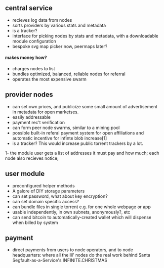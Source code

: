 ## central service

* recieves log data from nodes 
* sorts providers by various stats and metadata
* is a tracker?
* interface for picking nodes by stats and metadata, with a downloadable module configuration
* bespoke svg map picker now, peermaps later?

#### makes money how?

* charges nodes to list 
* bundles optimized, balanced, reliable nodes for referral 
* operates the most expensive swarm

## provider nodes

* can set own prices, and publicize some small amount of advertisement in metadata for open marketses.
* easily addressable
* payment rec't verification
* can form peer node swarms, similar to a mining pool 
* possible built-in referal payment system for open affiliations and automatic incentive for infinte blob increase[1]
* is a tracker?  This would increase public torrent trackers by a lot.

1- the module user gets a list of addresses it must pay and how much; each node also recieves notice; 

## user module

* preconfigured helper methods
* A galore of DIY storage parameters
* can set password, what about key encryption?
* can set domain specific access?
* can bundle files in single torrent e.g. for one whole webpage or app
* usable independently, in own subnets, anonymously?, etc
* can send bitcoin to automatically-created wallet which will dispense when billed by system

## payment

* direct payments from users to node operators, and to node headquarters: where all the lil' nodes do the real work behind Santa Segfault-as-a-Service's INFINITE.CHRISTMAS


